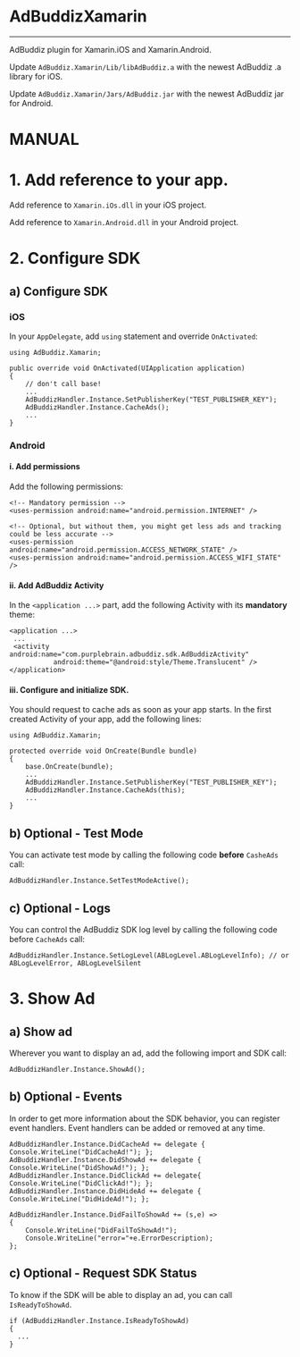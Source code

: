 # AdBuddizXamarin
---
AdBuddiz plugin for Xamarin.iOS and Xamarin.Android.

Update `AdBuddiz.Xamarin/Lib/libAdBuddiz.a` with the newest AdBuddiz .a library for iOS.

Update `AdBuddiz.Xamarin/Jars/AdBuddiz.jar` with the newest AdBuddiz jar for Android.


# MANUAL


# 1. Add reference to your app.

Add reference to `Xamarin.iOs.dll` in your iOS project.

Add reference to `Xamarin.Android.dll` in your Android project.

# 2. Configure SDK

## a) Configure SDK

### iOS

In your `AppDelegate`, add `using` statement and override `OnActivated`:

	using AdBuddiz.Xamarin;

	public override void OnActivated(UIApplication application) 
	{
		// don't call base!
		...
		AdBuddizHandler.Instance.SetPublisherKey("TEST_PUBLISHER_KEY");
 		AdBuddizHandler.Instance.CacheAds();
		...
	}

### Android

#### i. Add permissions
Add the following permissions:

	<!-- Mandatory permission -->
   	<uses-permission android:name="android.permission.INTERNET" />

	<!-- Optional, but without them, you might get less ads and tracking could be less accurate -->
   	<uses-permission android:name="android.permission.ACCESS_NETWORK_STATE" />
   	<uses-permission android:name="android.permission.ACCESS_WIFI_STATE" />

#### ii. Add AdBuddiz Activity
In the `<application ...>` part, add the following Activity with its **mandatory** theme:

	<application ...>
     ...
     <activity android:name="com.purplebrain.adbuddiz.sdk.AdBuddizActivity" 
               android:theme="@android:style/Theme.Translucent" />
   	</application>

#### iii. Configure and initialize SDK.
You should request to cache ads as soon as your app starts. In the first created Activity of your app, add the following lines:

	using AdBuddiz.Xamarin;

	protected override void OnCreate(Bundle bundle) 
	{
		base.OnCreate(bundle);
		...
		AdBuddizHandler.Instance.SetPublisherKey("TEST_PUBLISHER_KEY");
		AdBuddizHandler.Instance.CacheAds(this);
		...		
	}

## b) Optional - Test Mode
You can activate test mode by calling the following code **before** `CasheAds` call:
	
	AdBuddizHandler.Instance.SetTestModeActive();

## c) Optional - Logs
You can control the AdBuddiz SDK log level by calling the following code before `CacheAds` call:

	AdBuddizHandler.Instance.SetLogLevel(ABLogLevel.ABLogLevelInfo); // or ABLogLevelError, ABLogLevelSilent

# 3. Show Ad

## a) Show ad

Wherever you want to display an ad, add the following import and SDK call:
	
	AdBuddizHandler.Instance.ShowAd();

## b) Optional - Events
In order to get more information about the SDK behavior, you can register event handlers. Event handlers can be added or removed at any time.
	
	AdBuddizHandler.Instance.DidCacheAd += delegate { Console.WriteLine("DidCacheAd!"); };
 	AdBuddizHandler.Instance.DidShowAd += delegate { Console.WriteLine("DidShowAd!"); };
 	AdBuddizHandler.Instance.DidClickAd += delegate{ Console.WriteLine("DidClickAd!"); };
 	AdBuddizHandler.Instance.DidHideAd += delegate { Console.WriteLine("DidHideAd!"); };

 	AdBuddizHandler.Instance.DidFailToShowAd += (s,e) => 
	{ 
    	Console.WriteLine("DidFailToShowAd!");
    	Console.WriteLine("error="+e.ErrorDescription);
 	};

## c) Optional - Request SDK Status

To know if the SDK will be able to display an ad, you can call `IsReadyToShowAd`.

	if (AdBuddizHandler.Instance.IsReadyToShowAd) 
	{
      ...
   	}
